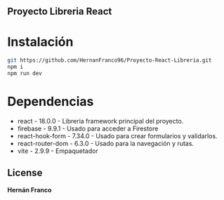 ## Proyecto Libreria React

# Instalación

```sh
git https://github.com/HernanFranco96/Proyecto-React-Libreria.git
npm i
npm run dev
```

# Dependencias

- react - 18.0.0 - Libreria framework principal del proyecto.
- firebase - 9.9.1 - Usado para acceder a Firestore
- react-hook-form - 7.34.0 - Usado para crear formularios y validarlos.
- react-router-dom - 6.3.0 - Usado para la navegación y rutas.
- vite - 2.9.9 - Empaquetador

## License

**Hernán Franco**
